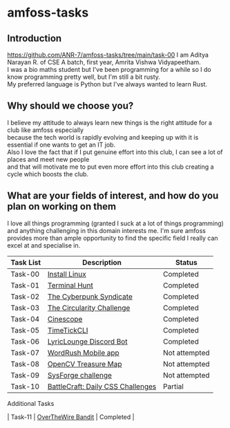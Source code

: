 # amfoss-tasks

## Introduction
https://github.com/ANR-7/amfoss-tasks/tree/main/task-00
I am Aditya Narayan R. of CSE A batch, first year, Amrita Vishwa Vidyapeetham.  
I was a bio maths student but I've been programming for a while so I do know programming pretty well, but I'm still a bit rusty.   
My preferred language is Python but I've always wanted to learn Rust.  

## **Why should we choose you?**

I believe my attitude to always learn new things is the right attitude for a club like amfoss especially  
because the tech world is rapidly evolving and keeping up with it is essential if one wants to get an IT job.    
Also I love the fact that if I put genuine effort into this club, I can see a lot of places and meet new people  
and that will motivate me to put even more effort into this club creating a cycle which boosts the club.


## **What are your fields of interest, and how do you plan on working on them**

I love all things programming (granted I suck at a lot of things programming) and anything challenging
in this domain interests me. I'm sure amfoss provides more than ample opportunity to find the specific
field I really can excel at and specialise in. 


| Task List | Description | Status |
|-----------|-------------|---------|
| Task-00   | [Install Linux](https://github.com/ANR-7/amfoss-tasks/tree/main/task-00)      | Completed     |
| Task-01   | [Terminal Hunt](https://github.com/ANR-7/amfoss-tasks/tree/main/task-01)       | Completed     |
| Task-02   | [The Cyberpunk Syndicate](https://github.com/ANR-7/amfoss-tasks/tree/main/task-02)     | Completed     |
| Task-03   | [The Circularity Challenge](https://github.com/ANR-7/amfoss-tasks/tree/main/task-03)      | Completed     |
| Task-04   | [Cinescope](https://github.com/ANR-7/amfoss-tasks/tree/main/task-04) | Completed  |
| Task-05   | [TimeTickCLI](https://github.com/ANR-7/amfoss-tasks/tree/main/task-05)     | Completed     |
| Task-06   | [LyricLounge Discord Bot](https://github.com/ANR-7/amfoss-tasks/tree/main/task-06)          | Completed     |
| Task-07   | [WordRush Mobile app](#)   | Not attempted   |
| Task-08   | [OpenCV Treasure Map](#)         | Not attempted     |
| Task-09   | [SysForge challenge](#)          | Not attempted |
| Task-10   | [BattleCraft: Daily CSS Challenges](https://github.com/ANR-7/amfoss-tasks/tree/main/task-10) | Partial  |

Additional Tasks

| Task-11   | [OverTheWire Bandit](https://github.com/ANR-7/amfoss-tasks/tree/main/task-11) | Completed |

